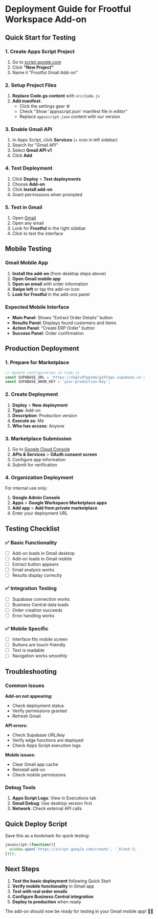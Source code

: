 # Deployment Guide for Frootful Workspace Add-on

## Quick Start for Testing

### 1. Create Apps Script Project

1. Go to [script.google.com](https://script.google.com)
2. Click **"New Project"**
3. Name it "Frootful Gmail Add-on"

### 2. Setup Project Files

1. **Replace Code.gs content** with `src/Code.js`
2. **Add manifest**: 
   - Click the settings gear ⚙️
   - Check "Show 'appsscript.json' manifest file in editor"
   - Replace `appsscript.json` content with our version

### 3. Enable Gmail API

1. In Apps Script, click **Services** (+ icon in left sidebar)
2. Search for "Gmail API"
3. Select **Gmail API v1**
4. Click **Add**

### 4. Test Deployment

1. Click **Deploy** > **Test deployments**
2. Choose **Add-on**
3. Click **Install add-on**
4. Grant permissions when prompted

### 5. Test in Gmail

1. Open [Gmail](https://mail.google.com)
2. Open any email
3. Look for **Frootful** in the right sidebar
4. Click to test the interface

## Mobile Testing

### Gmail Mobile App

1. **Install the add-on** (from desktop steps above)
2. **Open Gmail mobile app**
3. **Open an email** with order information
4. **Swipe left** or tap the add-on icon
5. **Look for Frootful** in the add-ons panel

### Expected Mobile Interface

- **Main Panel**: Shows "Extract Order Details" button
- **Results Panel**: Displays found customers and items
- **Action Panel**: "Create ERP Order" button
- **Success Panel**: Order confirmation

## Production Deployment

### 1. Prepare for Marketplace

```javascript
// Update configuration in Code.js
const SUPABASE_URL = 'https://zkglvdfppodwlgzhfgqs.supabase.co';
const SUPABASE_ANON_KEY = 'your-production-key';
```

### 2. Create Deployment

1. **Deploy** > **New deployment**
2. **Type**: Add-on
3. **Description**: Production version
4. **Execute as**: Me
5. **Who has access**: Anyone

### 3. Marketplace Submission

1. Go to [Google Cloud Console](https://console.cloud.google.com)
2. **APIs & Services** > **OAuth consent screen**
3. Configure app information
4. Submit for verification

### 4. Organization Deployment

For internal use only:

1. **Google Admin Console**
2. **Apps** > **Google Workspace Marketplace apps**
3. **Add app** > **Add from private marketplace**
4. Enter your deployment URL

## Testing Checklist

### ✅ Basic Functionality

- [ ] Add-on loads in Gmail desktop
- [ ] Add-on loads in Gmail mobile
- [ ] Extract button appears
- [ ] Email analysis works
- [ ] Results display correctly

### ✅ Integration Testing

- [ ] Supabase connection works
- [ ] Business Central data loads
- [ ] Order creation succeeds
- [ ] Error handling works

### ✅ Mobile Specific

- [ ] Interface fits mobile screen
- [ ] Buttons are touch-friendly
- [ ] Text is readable
- [ ] Navigation works smoothly

## Troubleshooting

### Common Issues

**Add-on not appearing:**
- Check deployment status
- Verify permissions granted
- Refresh Gmail

**API errors:**
- Check Supabase URL/key
- Verify edge functions are deployed
- Check Apps Script execution logs

**Mobile issues:**
- Clear Gmail app cache
- Reinstall add-on
- Check mobile permissions

### Debug Tools

1. **Apps Script Logs**: View in Executions tab
2. **Gmail Debug**: Use desktop version first
3. **Network**: Check external API calls

## Quick Deploy Script

Save this as a bookmark for quick testing:

```javascript
javascript:(function(){
  window.open('https://script.google.com/create', '_blank');
})();
```

## Next Steps

1. **Test the basic deployment** following Quick Start
2. **Verify mobile functionality** in Gmail app
3. **Test with real order emails**
4. **Configure Business Central integration**
5. **Deploy to production** when ready

The add-on should now be ready for testing in your Gmail mobile app! 📱✨